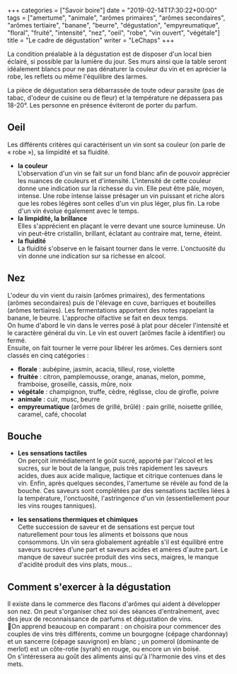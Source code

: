 +++
categories = ["Savoir boire"]
date = "2019-02-14T17:30:22+00:00"
tags = ["amertume", "animale", "arômes primaires", "arômes secondaires", "arômes tertiaire", "banane", "beurre", "dégustation", "empyreumatique", "floral", "fruité", "intensité", "nez", "oeil", "robe", "vin ouvert", "végétale"] 
title = "Le cadre de dégustation"
writer = "LeChaps"
+++

La condition préalable à la dégustation est de disposer d'un local bien éclairé, si possible par la lumière du jour. Ses murs ainsi que la table seront idéalement blancs pour ne pas dénaturer la couleur du vin et en aprécier la robe, les reflets ou même l'équilibre des larmes.  

La pièce de dégustation sera débarrassée de toute odeur parasite (pas de tabac, d'odeur de cuisine ou de fleur) et la température ne dépassera pas 18-20°. Les personne en présence éviteront de porter du parfum.

## Oeil

Les différents critères qui caractérisent un vin sont sa couleur (on parle de « robe »), sa limpidité et sa fluidité.

* **la couleur**  
L'observation d'un vin se fait sur un fond blanc afin de pouvoir apprécier les nuances de couleurs et d'intensité. L'intensité de cette couleur donne une indication sur la richesse du vin. Elle peut être pâle, moyen, intense. Une robe intense laisse présager un vin puissant et riche alors que les robes légères sont celles d'un vin plus léger, plus fin. La robe d'un vin évolue également avec le temps.
* **la limpidité, la brillance**  
Elles s'apprécient en plaçant le verre devant une source lumineuse. Un vin peut-être cristallin, brillant, éclatant au contraire mat, terne, éteint.
* **la fluidité**  
La fluidité s'observe en le faisant tourner dans le verre. L'onctuosité du vin donne une indication sur sa richesse en alcool.

## Nez

L'odeur du vin vient du raisin (arômes primaires), des fermentations (arômes secondaires) puis de l'élevage en cuve, barriques et bouteilles (arômes tertiaires). Les fermentations apportent des notes rappelant la banane, le beurre. L'approche olfactive se fait en deux temps.  
On hume d'abord le vin dans le verres posé à plat pour déceler l'intensité et le caractère général du vin. Le vin est ouvert (arômes facile à identifier) ou fermé.  
Ensuite, on fait tourner le verre pour libérer les arômes. Ces derniers sont classés en cinq catégories :

* **florale** : aubépine, jasmin, acacia, tilleul, rose, violette
* **fruitée** : citron, pamplemousse, orange, ananas, melon, pomme, framboise, groseille, cassis, mûre, noix
* **végétale** : champignon, truffe, cèdre, réglisse, clou de girofle, poivre
* **animale** : cuir, musc, beurre
* **empyreumatique** (arômes de grillé, brûlé) : pain grillé, noisette grillée, caramel, café, chocolat

## Bouche

* **Les sensations tactiles**  
On perçoit immédiatement le goût sucré, apporté par l'alcool et les sucres, sur le bout de la langue, puis très rapidement les saveurs acides, dues aux acide malique, lactique et citrique contenues dans le vin. Enfin, après quelques secondes, l'amertume se révèle au fond de la bouche. Ces saveurs sont complétées par des sensations tactiles liées à la température, l'onctuosité, l'astringence d'un vin (essentiellement pour les vins rouges tanniques).

* **les sensations thermiques et chimiques**  
Cette succession de saveur et de sensations est perçue tout naturellement pour tous les aliments et boissons que nous consommons. Un vin sera globalement agréable s'il est équilibré entre saveurs sucrées d'une part et saveurs acides et amères d'autre part. Le manque de saveur sucrée produit des vins secs, maigres, le manque d'acidité produit des vins plats, mous…

## Comment s'exercer à la dégustation

Il existe dans le commerce des flacons d'arômes qui aident à développer son nez. On peut s'organiser chez soi des séances d'entraînement, avec des jeux de reconnaissance de parfums et dégustation de vins.  
On apprend beaucoup en comparant : on choisira pour commencer des couples de vins très différents, comme un bourgogne (cépage chardonnay) et un sancerre (cépage sauvignon) en blanc ; un pomerol (dominante de merlot) est un côte-rotie (syrah) en rouge, ou encore un vin boisé.  
On s'intéressera au goût des aliments ainsi qu'à l'harmonie des vins et des mets. 